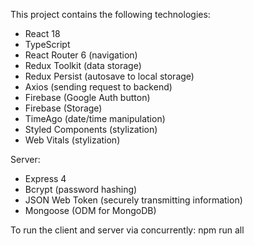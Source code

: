 This project contains the following technologies:
- React 18
- TypeScript
- React Router 6 (navigation)
- Redux Toolkit (data storage)
- Redux Persist (autosave to local storage)
- Axios (sending request to backend)
- Firebase (Google Auth button)
- Firebase (Storage)
- TimeAgo (date/time manipulation)
- Styled Components (stylization)
- Web Vitals (stylization)

Server:
- Express 4
- Bcrypt (password hashing)
- JSON Web Token (securely transmitting information)
- Mongoose (ODM for MongoDB)

To run the client and server via concurrently:
npm run all